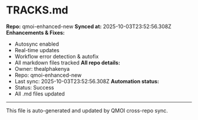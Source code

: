 # TRACKS.md

**Repo:** qmoi-enhanced-new
**Synced at:** 2025-10-03T23:52:56.308Z
**Enhancements & Fixes:**
- Autosync enabled
- Real-time updates
- Workflow error detection & autofix
- All markdown files tracked
**All repo details:**
- Owner: thealphakenya
- Repo: qmoi-enhanced-new
- Last sync: 2025-10-03T23:52:56.308Z
**Automation status:**
- Status: Success
- All .md files updated
---
This file is auto-generated and updated by QMOI cross-repo sync.
